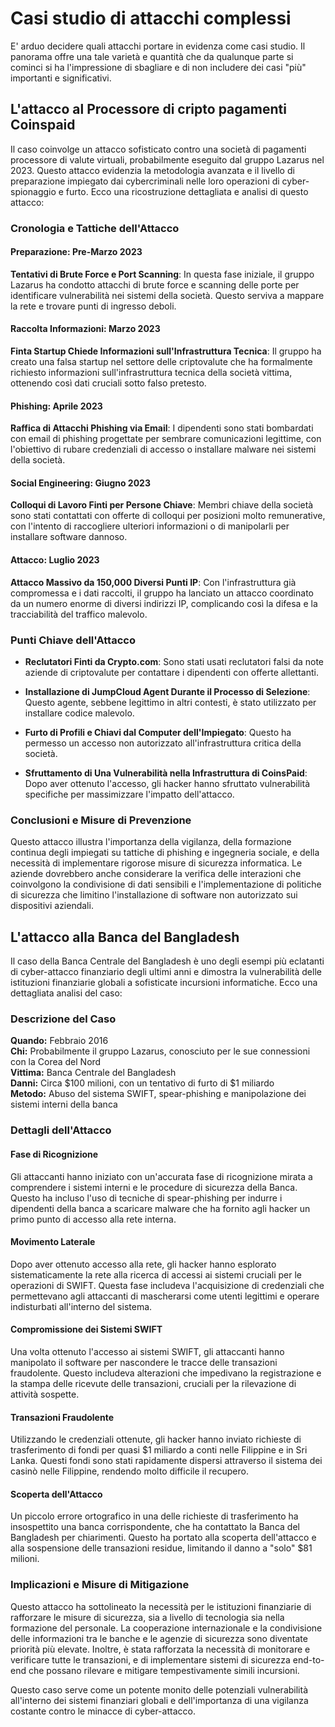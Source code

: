 # Casi studio di attacchi complessi

E' arduo decidere quali attacchi portare in evidenza come casi studio. Il panorama offre una tale varietà e quantità che da qualunque parte si cominci si ha l'impressione di sbagliare e di non includere dei casi "più" importanti e significativi.



## L'attacco al Processore di cripto pagamenti Coinspaid

Il caso coinvolge un attacco sofisticato contro una società di pagamenti processore di valute virtuali, probabilmente eseguito dal gruppo Lazarus nel 2023. Questo attacco evidenzia la metodologia avanzata e il livello di preparazione impiegato dai cybercriminali nelle loro operazioni di cyber-spionaggio e furto. Ecco una ricostruzione dettagliata e analisi di questo attacco:

### Cronologia e Tattiche dell'Attacco

#### Preparazione: Pre-Marzo 2023

**Tentativi di Brute Force e Port Scanning**: In questa fase iniziale, il gruppo Lazarus ha condotto attacchi di brute force e scanning delle porte per identificare vulnerabilità nei sistemi della società. Questo serviva a mappare la rete e trovare punti di ingresso deboli.

#### Raccolta Informazioni: Marzo 2023

**Finta Startup Chiede Informazioni sull'Infrastruttura Tecnica**: Il gruppo ha creato una falsa startup nel settore delle criptovalute che ha formalmente richiesto informazioni sull'infrastruttura tecnica della società vittima, ottenendo così dati cruciali sotto falso pretesto.

#### Phishing: Aprile 2023

**Raffica di Attacchi Phishing via Email**: I dipendenti sono stati bombardati con email di phishing progettate per sembrare comunicazioni legittime, con l'obiettivo di rubare credenziali di accesso o installare malware nei sistemi della società.

#### Social Engineering: Giugno 2023

**Colloqui di Lavoro Finti per Persone Chiave**: Membri chiave della società sono stati contattati con offerte di colloqui per posizioni molto remunerative, con l'intento di raccogliere ulteriori informazioni o di manipolarli per installare software dannoso.

#### Attacco: Luglio 2023

**Attacco Massivo da 150,000 Diversi Punti IP**: Con l'infrastruttura già compromessa e i dati raccolti, il gruppo ha lanciato un attacco coordinato da un numero enorme di diversi indirizzi IP, complicando così la difesa e la tracciabilità del traffico malevolo.

### Punti Chiave dell'Attacco

- **Reclutatori Finti da Crypto.com**: Sono stati usati reclutatori falsi da note aziende di criptovalute per contattare i dipendenti con offerte allettanti.

- **Installazione di JumpCloud Agent Durante il Processo di Selezione**: Questo agente, sebbene legittimo in altri contesti, è stato utilizzato per installare codice malevolo.

- **Furto di Profili e Chiavi dal Computer dell'Impiegato**: Questo ha permesso un accesso non autorizzato all'infrastruttura critica della società.

- **Sfruttamento di Una Vulnerabilità nella Infrastruttura di CoinsPaid**: Dopo aver ottenuto l'accesso, gli hacker hanno sfruttato vulnerabilità specifiche per massimizzare l'impatto dell'attacco.

### Conclusioni e Misure di Prevenzione

Questo attacco illustra l'importanza della vigilanza, della formazione continua degli impiegati su tattiche di phishing e ingegneria sociale, e della necessità di implementare rigorose misure di sicurezza informatica. Le aziende dovrebbero anche considerare la verifica delle interazioni che coinvolgono la condivisione di dati sensibili e l'implementazione di politiche di sicurezza che limitino l'installazione di software non autorizzato sui dispositivi aziendali. 

## L'attacco alla Banca del Bangladesh

Il caso della Banca Centrale del Bangladesh è uno degli esempi più eclatanti di cyber-attacco finanziario degli ultimi anni e dimostra la vulnerabilità delle istituzioni finanziarie globali a sofisticate incursioni informatiche. Ecco una dettagliata analisi del caso:

### Descrizione del Caso

**Quando:** Febbraio 2016  
**Chi:** Probabilmente il gruppo Lazarus, conosciuto per le sue connessioni con la Corea del Nord  
**Vittima:** Banca Centrale del Bangladesh  
**Danni:** Circa $100 milioni, con un tentativo di furto di $1 miliardo  
**Metodo:** Abuso del sistema SWIFT, spear-phishing e manipolazione dei sistemi interni della banca

### Dettagli dell'Attacco

#### Fase di Ricognizione
Gli attaccanti hanno iniziato con un'accurata fase di ricognizione mirata a comprendere i sistemi interni e le procedure di sicurezza della Banca. Questo ha incluso l'uso di tecniche di spear-phishing per indurre i dipendenti della banca a scaricare malware che ha fornito agli hacker un primo punto di accesso alla rete interna.

#### Movimento Laterale
Dopo aver ottenuto accesso alla rete, gli hacker hanno esplorato sistematicamente la rete alla ricerca di accessi ai sistemi cruciali per le operazioni di SWIFT. Questa fase includeva l'acquisizione di credenziali che permettevano agli attaccanti di mascherarsi come utenti legittimi e operare indisturbati all'interno del sistema.

#### Compromissione dei Sistemi SWIFT
Una volta ottenuto l'accesso ai sistemi SWIFT, gli attaccanti hanno manipolato il software per nascondere le tracce delle transazioni fraudolente. Questo includeva alterazioni che impedivano la registrazione e la stampa delle ricevute delle transazioni, cruciali per la rilevazione di attività sospette.

#### Transazioni Fraudolente
Utilizzando le credenziali ottenute, gli hacker hanno inviato richieste di trasferimento di fondi per quasi $1 miliardo a conti nelle Filippine e in Sri Lanka. Questi fondi sono stati rapidamente dispersi attraverso il sistema dei casinò nelle Filippine, rendendo molto difficile il recupero.

#### Scoperta dell'Attacco
Un piccolo errore ortografico in una delle richieste di trasferimento ha insospettito una banca corrispondente, che ha contattato la Banca del Bangladesh per chiarimenti. Questo ha portato alla scoperta dell'attacco e alla sospensione delle transazioni residue, limitando il danno a "solo" $81 milioni.

### Implicazioni e Misure di Mitigazione

Questo attacco ha sottolineato la necessità per le istituzioni finanziarie di rafforzare le misure di sicurezza, sia a livello di tecnologia sia nella formazione del personale. La cooperazione internazionale e la condivisione delle informazioni tra le banche e le agenzie di sicurezza sono diventate priorità più elevate. Inoltre, è stata rafforzata la necessità di monitorare e verificare tutte le transazioni, e di implementare sistemi di sicurezza end-to-end che possano rilevare e mitigare tempestivamente simili incursioni.

Questo caso serve come un potente monito delle potenziali vulnerabilità all'interno dei sistemi finanziari globali e dell'importanza di una vigilanza costante contro le minacce di cyber-attacco.

